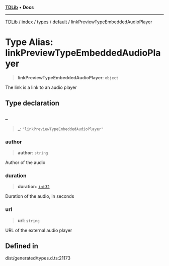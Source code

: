[**TDLib**](../../../../../../README.md) • **Docs**

***

[TDLib](../../../../../../modules.md) / [index](../../../../../README.md) / [types](../../../README.md) / [default](../README.md) / linkPreviewTypeEmbeddedAudioPlayer

# Type Alias: linkPreviewTypeEmbeddedAudioPlayer

> **linkPreviewTypeEmbeddedAudioPlayer**: `object`

The link is a link to an audio player

## Type declaration

### \_

> **\_**: `"linkPreviewTypeEmbeddedAudioPlayer"`

### author

> **author**: `string`

Author of the audio

### duration

> **duration**: [`int32`](int32-1.md)

Duration of the audio, in seconds

### url

> **url**: `string`

URL of the external audio player

## Defined in

dist/generated/types.d.ts:21173
